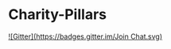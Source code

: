 # Charity-Pillars
[![Gitter](https://badges.gitter.im/Join Chat.svg)](https://gitter.im/NapierDevSoc/Charity-Pillars?utm_source=badge&utm_medium=badge&utm_campaign=pr-badge&utm_content=badge)